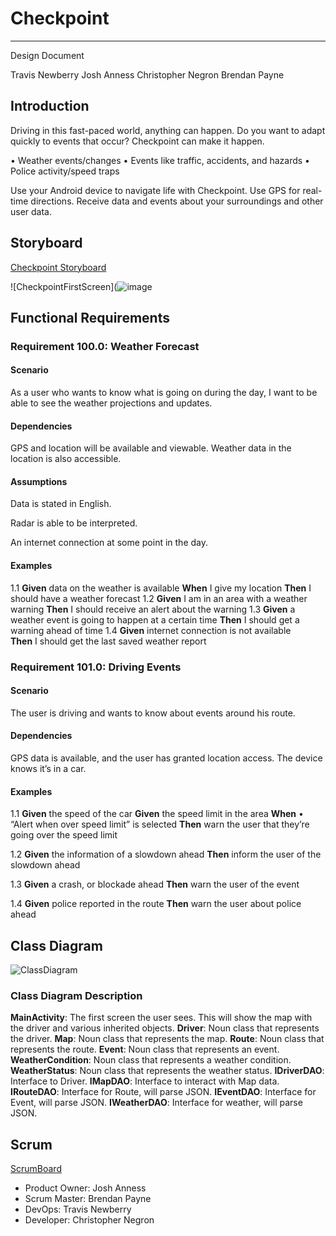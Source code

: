 # Checkpoint

---

Design Document

Travis Newberry
Josh Anness
Christopher Negron
Brendan Payne

## Introduction

Driving in this fast-paced world, anything can happen. Do you want to adapt quickly to events that occur? Checkpoint can make it happen.

•	Weather events/changes
•	Events like traffic, accidents, and hazards
•	Police activity/speed traps

Use your Android device to navigate life with Checkpoint. Use GPS for real-time directions. Receive data and events about your surroundings and other user data. 

## Storyboard

[Checkpoint Storyboard](https://projects.invisionapp.com/prototype/Main-ckyx7vr3a0000l201fgsuoptd/play/e178daa4)

![CheckpointFirstScreen](![image](https://user-images.githubusercontent.com/46828931/151495872-8a9a229c-a250-41be-8400-e992c33c6eef.png)
 
## Functional Requirements

### Requirement 100.0: Weather Forecast

#### Scenario

As a user who wants to know what is going on during the day, I want to be able to see the weather projections and updates.

#### Dependencies

GPS and location will be available and viewable. Weather data in the location is also accessible.  

#### Assumptions

Data is stated in English. 

Radar is able to be interpreted. 

An internet connection at some point in the day. 

#### Examples
1.1
**Given** data on the weather is available
**When** I give my location
**Then** I should have a weather forecast
1.2
**Given** I am in an area with a weather warning
**Then** I should receive an alert about the warning
1.3
**Given** a weather event is going to happen at a certain time
**Then** I should get a warning ahead of time
1.4
**Given** internet connection is not available   
**Then** I should get the last saved weather report

### Requirement 101.0: Driving Events

#### Scenario

The user is driving and wants to know about events around his route.

#### Dependencies
GPS data is available, and the user has granted location access. 
The device knows it’s in a car.

#### Examples

1.1
**Given** the speed of the car
**Given** the speed limit in the area 
**When**
•	“Alert when over speed limit” is selected
**Then** warn the user that they’re going over the speed limit

1.2
**Given** the information of a slowdown ahead
**Then** inform the user of the slowdown ahead

1.3
**Given** a crash, or blockade ahead
**Then** warn the user of the event

1.4
**Given** police reported in the route
**Then** warn the user about police ahead

## Class Diagram

![ClassDiagram](https://github.com/JoshAnness/Checkpoint/blob/UML/Checkpoint.drawio.png)

### Class Diagram Description

**MainActivity**:  The first screen the user sees. This will show the map with the driver and various inherited objects.
**Driver**:  Noun class that represents the driver. 
**Map**: Noun class that represents the map. 
**Route**: Noun class that represents the route. 
**Event**: Noun class that represents an event. 
**WeatherCondition**: Noun class that represents a weather condition. 
**WeatherStatus**: Noun class that represents the weather status. 
**IDriverDAO**: Interface to Driver.
**IMapDAO**: Interface to interact with Map data.
**IRouteDAO**: Interface for Route, will parse JSON.
**IEventDAO**: Interface for Event, will parse JSON.
**IWeatherDAO**: Interface for weather, will parse JSON. 

## Scrum

[ScrumBoard](https://github.com/JoshAnness/Checkpoint/projects)
- Product Owner: Josh Anness
- Scrum Master: Brendan Payne
- DevOps: Travis Newberry
- Developer: Christopher Negron

